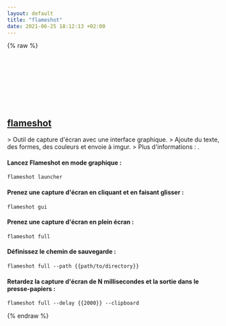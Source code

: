 ```yaml
---
layout: default
title: "flameshot"
date: 2021-06-25 18:12:13 +02:00
---
```

{% raw %}
<h2 id="flameshot">
  <a href="/fr/linux/flameshot.html">flameshot</a> <a href="#flameshot"><svg class="icon">
    <use href="/assets/images/unicode_sprite.svg#link" />
  </svg></a>
</h2>
> Outil de capture d'écran avec une interface graphique.
> Ajoute du texte, des formes, des couleurs et envoie à imgur.
> Plus d'informations : <https://flameshot.js.org>.

#### Lancez Flameshot en mode graphique :
```shell
flameshot launcher
```
#### Prenez une capture d'écran en cliquant et en faisant glisser :
```shell
flameshot gui
```
#### Prenez une capture d'écran en plein écran :
```shell
flameshot full
```
#### Définissez le chemin de sauvegarde :
```shell
flameshot full --path {{path/to/directory}}
```
#### Retardez la capture d'écran de N millisecondes et la sortie dans le presse-papiers :
```shell
flameshot full --delay {{2000}} --clipboard
```
{% endraw %}